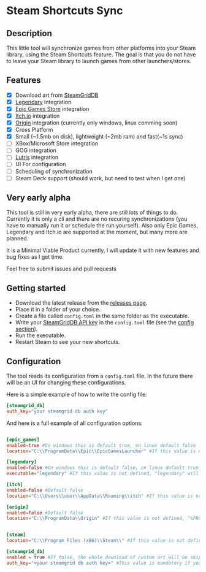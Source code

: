 # Steam Shortcuts Sync

## Description

This little tool will synchronize games from other platforms into your Steam library, using the Steam Shortcuts feature.
The goal is that you do not have to leave your Steam library to launch games from other launchers/stores.

## Features
- [x] Download art from [SteamGridDB](https://www.steamgriddb.com/)
- [x] [Legendary](https://github.com/derrod/legendary) integration 
- [x] [Epic Games Store](https://www.epicgames.com/) integration
- [x] [Itch.io](https://itch.io/app) integration
- [x] [Origin](https://www.origin.com) integration (currently only windows, linux comming soon)
- [x] Cross Platform
- [x] Small (~1.5mb on disk), lightweight (~2mb ram) and fast(~1s sync)
- [ ] XBox/Microsoft Store integration
- [ ] GOG integration
- [ ] [Lutris](https://github.com/lutris/lutris) integration
- [ ] UI For configuration
- [ ] Scheduling of synchronization
- [ ] Steam Deck support (should work, but need to test when I get one)

## Very early alpha

This tool is still in very early alpha, there are still lots of things to do.
Currently it is only a cli and there are no recuring synchronizations (you have to manually run it or schedule the run yourself).
Also only Epic Games, Legendary and Itch.io are supported at the moment, but many more are planned.

It is a Minimal Viable Product currently, I will update it with new features and bug fixes as I get time.

Feel free to submit issues and pull requests

## Getting started

* Download the latest release from the [releases page](https://github.com/PhilipK/steam_shortcuts_sync/releases).
* Place it in a folder of your choice.
* Create a file called `config.toml` in the same folder as the executable.
* Write your [SteamGridDB API key](https://www.steamgriddb.com/profile/preferences/api) in the `config.toml` file (see the [config section](#configuration)).
* Run the executable.
* Restart Steam to see your new shortcuts.

## Configuration
The tool reads its configuration from a `config.toml` file.
In the future there will be an UI for changing these configurations.

Here is a simple example of how to write the config file:
```toml
[steamgrid_db]
auth_key="your steamgrid db auth key"
```

And here is a full example of all configuration options:
```toml

[epic_games]
enabled=true #On windows this is default true, on linux default false
location="C:\\ProgramData\\Epic\\EpicGamesLauncher" #If this value is not defined, the tool will try to find it automatically (only windows). If it can't find it, it will fail and tell you.

[legendary]
enabled=false #On windows this is default false, on linux default true
executable="legendary" #If this value is not defined, "legendary" will be used, it is assumed to be on the path.

[itch]
enabled=false #Default false
location="C:\\Users\\user\\AppData\\Roaming\\itch" #If this value is not defined, "%APPDATA%itch" will be used on windows, and HOME/.config/itch on linux.

[origin]
enabled=false #Default false
location="C:\\ProgramData\\Origin" #If this value is not defined, "%PROGRAMGDATA%origin" will be used on windows, and HOME/Games/origin/drive_c/ProgramData/Origin/ on linux.


[steam]
location="C:\\Program Files (x86)\\Steam\\" #If this value is not defined, the tool will try to find it automatically. If it can't find it, it will fail and tell you.

[steamgrid_db]
enabled = true #If false, the whole download of custom art will be skipped.
auth_key="<your steamgrid db auth key>" #This value is mandatory if you have steamgrid_db enabled.
```
